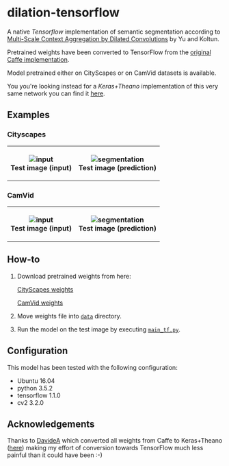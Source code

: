 # dilation-tensorflow
A native *Tensorflow* implementation of semantic segmentation according to [Multi-Scale Context Aggregation by Dilated Convolutions](https://arxiv.org/abs/1511.07122) by Yu and Koltun.

Pretrained weights have been converted to TensorFlow from the [original Caffe implementation](https://github.com/fyu/dilation).

Model pretrained either on CityScapes or on CamVid datasets is available.

You you're looking instead for a *Keras+Theano* implementation of this very same network you can find it [here](https://github.com/DavideA/dilation-keras).

## Examples

### Cityscapes

<table style="width:100%">
  <tr>
    <th>
      <p align="center">
           <img src="data/cityscapes.png" alt="input">
           <br>Test image (input)
      </p>
    </th>
        <th>
          <p align="center">
           <img src="data/cityscapes_out.png" alt="segmentation">
           <br>Test image (prediction)
        </p>
    </th>
    </tr>
</table>

### CamVid

<table style="width:100%">
  <tr>
    <th>
      <p align="center">
           <img src="data/camvid.png" alt="input">
           <br>Test image (input)
      </p>
    </th>
        <th>
          <p align="center">
           <img src="data/camvid_out.png" alt="segmentation">
           <br>Test image (prediction)
        </p>
    </th>
    </tr>
</table>

## How-to
1. Download pretrained weights from here:

    [CityScapes weights](https://drive.google.com/open?id=0Bx9YaGcDPu3XR0d4cXVSWmtVdEE)
    
    [CamVid weights](https://drive.google.com/open?id=0Bx9YaGcDPu3Xd0JrcXZpTEpkb0U)
    
2. Move weights file into [`data`](data) directory.

3. Run the model on the test image by executing [`main_tf.py`](main_tf.py).

## Configuration

This model has been tested with the following configuration:
- Ubuntu 16.04
- python 3.5.2
- tensorflow 1.1.0
- cv2 3.2.0

## Acknowledgements

Thanks to [DavideA](https://github.com/DavideA) which converted all weights from Caffe to Keras+Theano ([here](https://github.com/DavideA/dilation-keras)) making my effort of conversion towards TensorFlow much less painful than it could have been :-)
  
  
